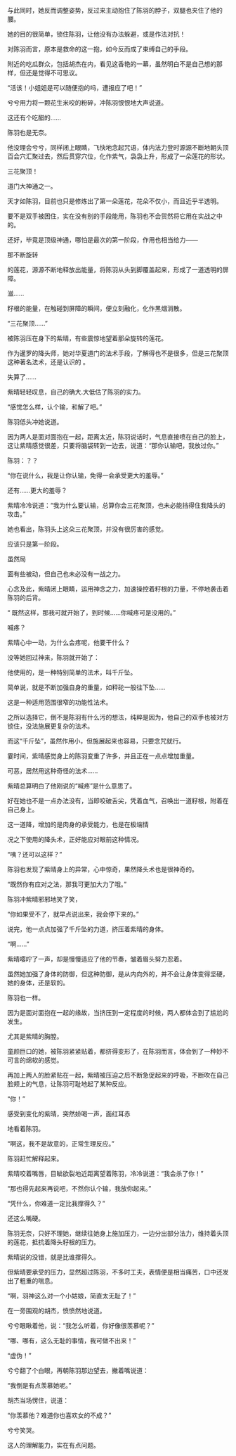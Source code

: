 与此同时，她反而调整姿势，反过来主动抱住了陈羽的脖子，双腿也夹住了他的腰。

她的目的很简单，锁住陈羽，让他没有办法躲避，或是作法对抗！

对陈羽而言，原本是救命的这一抱，如今反而成了束缚自己的手段。

附近的吃瓜群众，包括胡杰在内，看见这香艳的一幕，虽然明白不是自己想的那样，但还是觉得不可思议。

“活该！小姐姐是可以随便抱的吗，遭报应了吧！”

兮兮用力将一颗花生米咬的粉碎，冲陈羽恨恨地大声说道。

这还有个吃醋的……

陈羽也是无奈。

他没理会兮兮，同样闭上眼睛，飞快地念起咒语，体内法力登时源源不断地朝头顶百会穴汇聚过去，然后贯穿穴位，化作紫气，袅袅上升，形成了一朵莲花的形状。

三花聚顶！

道门大神通之一。

天才如陈羽，目前也只是修炼出了第一朵莲花，花朵不仅小，而且近乎半透明。

要不是双手被困住，实在没有别的手段能用，陈羽也不会贸然将它用在实战之中的。

还好，毕竟是顶级神通，哪怕是最次的第一阶段，作用也相当给力——

那不断旋转

的莲花，源源不断地释放出能量，将陈羽从头到脚覆盖起来，形成了一道透明的屏障。

滋……

籽根的能量，在触碰到屏障的瞬间，便立刻融化，化作黑烟消散。

“三花聚顶……”

被陈羽压在身下的紫晴，有些震惊地望着那朵旋转的莲花。

作为暹罗的降头师，她对华夏道门的法术手段，了解得也不是很多，但是三花聚顶这种著名法术，还是认识的 。

失算了……

紫晴轻轻叹息，自己的确大.大低估了陈羽的实力。

“感觉怎么样，认个输，和解了吧。”

陈羽低头冲她说道。

因为两人是面对面抱在一起，距离太近，陈羽说话时，气息直接喷在自己的脸上，这让紫晴感觉很差，只要将脑袋转到一边去，说道：“那你认输吧，我放过你。”

陈羽：？？

“你在说什么，我是让你认输，免得一会承受更大的羞辱。”

还有……更大的羞辱？

紫晴冷冷说道：“我为什么要认输，总算你会三花聚顶，也未必能挡得住我降头的攻击。”

她也看出，陈羽头上这朵三花聚顶，并没有很厉害的感觉。

应该只是第一阶段。

虽然局

面有些被动，但自己也未必没有一战之力。

心念及此，紫晴闭上眼睛，运用神念之力，加速操控着籽根的力量，不停地袭击着陈羽的后背。

“ 既然这样，那我可就开始了，到时候……你喊疼可是没用的。”

喊疼？

紫晴心中一动，为什么会疼呢，他要干什么？

没等她回过神来，陈羽就开始了：

他使用的，是一种特别简单的法术，叫千斤坠。

简单说，就是不断加强自身的重量，如秤砣一般往下坠……

这是一种适用范围很窄的功能性法术。

之所以选择它，倒不是陈羽有什么污的想法，纯粹是因为，他自己的双手也被对方锁住，没法施展更复杂的法术。

而这“千斤坠”，虽然作用小，但施展起来也容易，只要念咒就行。

霎时间，紫晴感觉身上的陈羽变重了许多，并且正在一点点增加重量。

可恶，居然用这种奇怪的法术……

紫晴总算明白了他刚说的“喊疼”是什么意思了。

好在她也不是一点办法没有，当即咬破舌尖，凭着血气，召唤出一道籽根，附着在自己身上。

这一道降，增加的是肉身的承受能力，也是在极端情

况之下使用的降头术，正好能应对眼前这种情况。

“咦？还可以这样？”

陈羽也发现了紫晴身上的异常，心中惊奇，果然降头术也是很神奇的。

“既然你有应对之法，那我可更加大力了哦。”

陈羽冲紫晴邪邪地笑了笑，

“你如果受不了，就早点说出来，我会停下来的。”

说完，他一点点加强了千斤坠的力道，挤压着紫晴的身体。

“啊……”

紫晴嘤咛了一声，却是慢慢适应了他的节奏，皱着眉头努力忍着。

虽然她加强了身体的防御，但这种防御，是从内向外的，并不会让身体变得坚硬，她的身体，还是软的。

陈羽也一样。

因为是面对面抱在一起的缘故，当挤压到一定程度的时候，两人都体会到了尴尬的发生。

尤其是紫晴的胸膛。

童颜巨口的她，被陈羽紧紧贴着，都挤得变形了，在陈羽而言，体会到了一种妙不可言的绵软的感觉。

再加上两人的脸紧贴在一起，紫晴被压迫之后不断急促起来的呼吸，不断吹在自己脸颊上的气息，让陈羽可耻地起了某种反应。

“你！”

感受到变化的紫晴，突然娇喝一声，面红耳赤

地看着陈羽。

“啊这，我不是故意的，正常生理反应。”

陈羽赶忙解释起来。

紫晴咬着嘴唇，目眦欲裂地近距离望着陈羽，冷冷说道：“我会杀了你！”

“那也得先起来再说吧，不然你认个输，我放你起来。”

“凭什么，你难道一定比我撑得久？”

还这么嘴硬。

陈羽无奈，只好不理她，继续往她身上施加压力，一边分出部分法力，维持着头顶的莲花，抵抗着降头籽根的压力。

紫晴说的没错，就是比谁撑得久。

但紫晴要承受的压力，显然超过陈羽，不多时工夫，表情便是相当痛苦，口中还发出了粗重的喘息。

“啊，羽神这么对一个小姑娘，简直太无耻了！”

在一旁围观的胡杰，愤愤然地说道。

兮兮眼瞅着他，说：“我怎么听着，你好像很羡慕呢？”

“哪、哪有，这么无耻的事情，我可做不出来！”

“虚伪！”

兮兮翻了个白眼，再朝陈羽那边望去，撇着嘴说道：

“我倒是有点羡慕她呢。”

胡杰当场愣住，说道：

“你羡慕他？难道你也喜欢女的不成？”

兮兮笑哭。

这人的理解能力，实在有点问题。
